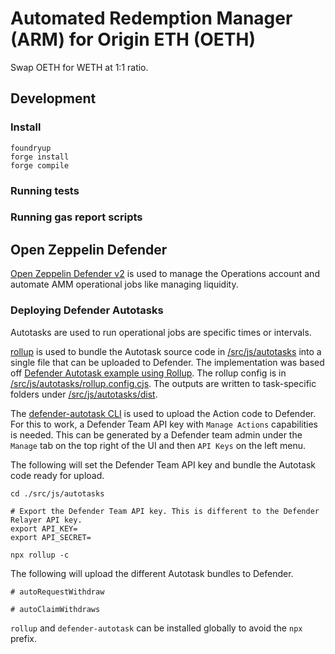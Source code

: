 # Automated Redemption Manager (ARM) for Origin ETH (OETH)

Swap OETH for WETH at 1:1 ratio.

## Development

### Install

```
foundryup
forge install
forge compile
```

### Running tests


### Running gas report scripts

## Open Zeppelin Defender

[Open Zeppelin Defender v2](https://docs.openzeppelin.com/defender/v2/) is used to manage the Operations account and automate AMM operational jobs like managing liquidity.


### Deploying Defender Autotasks

Autotasks are used to run operational jobs are specific times or intervals.

[rollup](https://rollupjs.org/) is used to bundle the Autotask source code in [/src/js/autotasks](./src/js/autotasks) into a single file that can be uploaded to Defender. The implementation was based off [Defender Autotask example using Rollup](https://github.com/OpenZeppelin/defender-autotask-examples/tree/master/rollup). The rollup config is in [/src/js/autotasks/rollup.config.cjs](./src/js/autotasks/rollup.config.cjs). The outputs are written to task-specific folders under [/src/js/autotasks/dist](./src/js/autotasks/dist/).

The [defender-autotask CLI](https://www.npmjs.com/package/@openzeppelin/defender-autotask-client) is used to upload the Action code to Defender.
For this to work, a Defender Team API key with `Manage Actions` capabilities is needed. This can be generated by a Defender team admin under the `Manage` tab on the top right of the UI and then `API Keys` on the left menu.

The following will set the Defender Team API key and bundle the Autotask code ready for upload.

```
cd ./src/js/autotasks

# Export the Defender Team API key. This is different to the Defender Relayer API key.
export API_KEY=
export API_SECRET=

npx rollup -c
```

The following will upload the different Autotask bundles to Defender.

```
# autoRequestWithdraw

# autoClaimWithdraws

```

`rollup` and `defender-autotask` can be installed globally to avoid the `npx` prefix.

